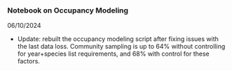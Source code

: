 ### Notebook on Occupancy Modeling 
06/10/2024 
- Update: rebuilt the occupancy modeling script after fixing issues with the last data loss. Community sampling is up to 64% without controlling for year+species list requirements, and 68% with control for these factors. 

